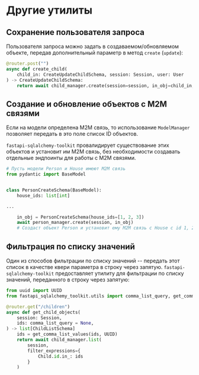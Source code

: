# Другие утилиты
## Сохранение пользователя запроса

Пользователя запроса можно задать в создаваемом/обновляемом объекте,
передав дополнительный параметр в метод `create` (`update`):
```python
@router.post("")
async def create_child(
    child_in: CreateUpdateChildSchema, session: Session, user: User
) -> CreateUpdateChildSchema:
    return await child_manager.create(session=session, in_obj=child_in, author_id=user.id)
```

## Создание и обновление объектов с M2M связями
Если на модели определена M2M связь, то использование `ModelManager` позволяет передать в это поле список ID объектов.

`fastapi-sqlalchemy-toolkit` провалидирует существование этих объектов и установит им M2M связь,
без необходимости создавать отдельные эндпоинты для работы с M2M связями.

```python
# Пусть модели Person и House имеют M2M связь
from pydantic import BaseModel


class PersonCreateSchema(BaseModel):
    house_ids: list[int]

...

    in_obj = PersonCreateSchema(house_ids=[1, 2, 3])
    await person_manager.create(session, in_obj)
    # Создаст объект Person и установит ему M2M связь с House с id 1, 2 и 3
```

## Фильтрация по списку значений
Один из способов фильтрации по списку значений -- передать этот список в качестве
квери параметра в строку через запятую.
`fastapi-sqlalchemy-toolkit` предоставляет утилиту для фильтрации по списку значений, переданного в строку через запятую:
```python
from uuid import UUID
from fastapi_sqlalchemy_toolkit.utils import comma_list_query, get_comma_list_values

@router.get("/children")
async def get_child_objects(
    session: Session,
    ids: comma_list_query = None,
) -> list[ChildListSchema]
    ids = get_comma_list_values(ids, UUID)
    return await child_manager.list(
        session,
        filter_expressions={
            Child.id.in_: ids
        }
    )
```
